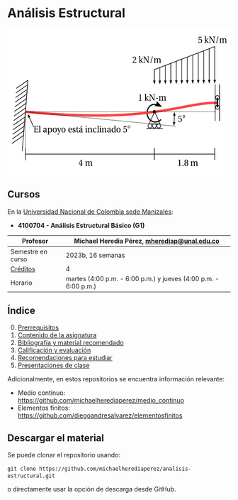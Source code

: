 # Análisis Estructural

<p align="center">
 <img width="551" height="328" src="figs/viga-deformada.png">
</p>


## Cursos

En la [Universidad Nacional de Colombia sede Manizales](https://www.manizales.unal.edu.co/):

- **4100704 - Análisis Estructural Básico (G1)**

| Profesor                          | Michael Heredia Pérez, [mherediap@unal.edu.co](mherediap@unal.edu.co)       |
| ---                               | ---                                                                         |
| Semestre en curso                 | 2023b, 16 semanas                                                           |
| [Créditos](informacion/credito.md)| 4                                                                           |
| Horario                           | martes (4:00 p.m. - 6:00 p.m.) y jueves (4:00 p.m. - 6:00 p.m.)             |


## Índice

0. [Prerrequisitos](informacion/00--prerrequisitos.md)
1. [Contenido de la asignatura](informacion/01--contenido-analisis-basico.md)
2. [Bibliografía y material recomendado](informacion/02--bibliografia-material.md)
3. [Calificación y evaluación](informacion/03--calificacion.md)
4. [Recomendaciones para estudiar](informacion/04--recomendaciones-para-estudiar.md)
5. [Presentaciones de clase](diapos/readme.md)

Adicionalmente, en estos repositorios se encuentra información relevante:

* Medio continuo: <https://github.com/michaelherediaperez/medio_continuo>
* Elementos finitos: <https://github.com/diegoandresalvarez/elementosfinitos>

## Descargar el material

Se puede clonar el repositorio usando:

    git clone https://github.com/michaelherediaperez/analisis-estructural.git

o directamente usar la opción de descarga desde GitHub.
